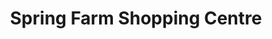 ---
title: "Spring Farm Shopping Centre"
url: /spring-farm/spring-farm-shopping-centre/
shop: mall
---